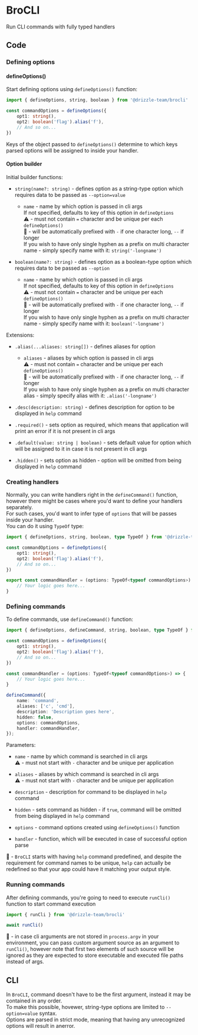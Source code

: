 # BroCLI

Run CLI commands with fully typed handlers

## Code

### Defining options

#### defineOptions()

Start defining options using `defineOptions()` function:  

```Typescript
import { defineOptions, string, boolean } from '@drizzle-team/brocli'

const commandOptions = defineOptions({
    opt1: string(),
    opt2: boolean('flag').alias('f'),
    // And so on... 
})
```

Keys of the object passed to `defineOptions()` determine to which keys parsed options will be assigned to inside your handler.  

#### Option builder

Initial builder functions:

-   `string(name?: string)` - defines option as a string-type option which requires data to be passed as `--option=value`
    -   `name` - name by which option is passed in cli args  
    If not specified, defaults to key of this option in `defineOptions`  
    :warning: - must not contain `=` character and be unique per each `defineOptions()`  
    :speech_balloon: - will be automatically prefixed with `-` if one character long, `--` if longer  
    If you wish to have only single hyphen as a prefix on multi character name - simply specify name with it: `string('-longname')`  


-   `boolean(name?: string)` - defines option as a boolean-type option which requires data to be passed as `--option`  
    -   `name` - name by which option is passed in cli args  
    If not specified, defaults to key of this option in `defineOptions`  
    :warning: - must not contain `=` character and be unique per each `defineOptions()`  
    :speech_balloon: - will be automatically prefixed with `-` if one character long, `--` if longer  
    If you wish to have only single hyphen as a prefix on multi character name - simply specify name with it: `boolean('-longname')`  

Extensions: 

-   `.alias(...aliases: string[])` - defines aliases for option  
     -   `aliases` - aliases by which option is passed in cli args  
    :warning: - must not contain `=` character and be unique per each `defineOptions()`  
    :speech_balloon: - will be automatically prefixed with `-` if one character long, `--` if longer  
    If you wish to have only single hyphen as a prefix on multi character alias - simply specify alias with it: `.alias('-longname')`  

-   `.desc(description: string)` - defines description for option to be displayed in `help` command  

-   `.required()` - sets option as required, which means that application will print an error if it is not present in cli args  

-   `.default(value: string | boolean)` - sets default value for option which will be assigned to it in case it is not present in cli args

-   `.hidden()` - sets option as hidden - option will be omitted from being displayed in `help` command


### Creating handlers

Normally, you can write handlers right in the `defineCommand()` function, however there might be cases where you'd want to define your handlers separately.  
For such cases, you'd want to infer type of `options` that will be passes inside your handler.  
You can do it using `TypeOf` type:  

```Typescript
import { defineOptions, string, boolean, type TypeOf } from '@drizzle-team/brocli'

const commandOptions = defineOptions({
    opt1: string(),
    opt2: boolean('flag').alias('f'),
    // And so on... 
})

export const commandHandler = (options: TypeOf<typeof commandOptions>) => {
    // Your logic goes here...
}
```

### Defining commands

To define commands, use `defineCommand()` function:  

```Typescript
import { defineOptions, defineCommand, string, boolean, type TypeOf } from '@drizzle-team/brocli'

const commandOptions = defineOptions({
    opt1: string(),
    opt2: boolean('flag').alias('f'),
    // And so on... 
})

const commandHandler = (options: TypeOf<typeof commandOptions>) => {
    // Your logic goes here...
}

defineCommand({
    name: 'command', 
    aliases: ['c', 'cmd'],
    description: 'Description goes here',
    hidden: false,
    options: commandOptions,
    handler: commandHandler,
});
```

Parameters:  

-   `name` - name by which command is searched in cli args  
    :warning: - must not start with `-` character and be unique per application  

-   `aliases` - aliases by which command is searched in cli args  
    :warning: - must not start with `-` character and be unique per application  

-   `description` - description for command to be displayed in `help` command  

-   `hidden` - sets command as hidden - if `true`, command will be omitted from being displayed in `help` command  

-   `options` - command options created using `defineOptions()` function  

-   `handler` - function, which will be executed in case of successful option parse  

:speech_balloon: - `BroCLI` starts with having `help` command predefined, and despite the requirement for command names to be unique, `help` can actually be redefined so that your app could have it matching your output style.  

### Running commands

After defining commands, you're going to need to execute `runCli()` function to start command execution

```Typescript
import { runCli } from '@drizzle-team/brocli'

await runCli()
```

:speech_balloon: - in case cli arguments are not stored in `process.argv` in your environment, you can pass custom argument source as an argument to `runCli()`, however note that first two elements of such source will be ignored as they are expected to store executable and executed file paths instead of args.

## CLI

In `BroCLI`, command doesn't have to be the first argument, instead it may be contained in any order.  
To make this possible, hovewer, string-type options are limited to `--option=value` syntax.  
Options are parsed in strict mode, meaning that having any unrecognized options will result in anerror.     
